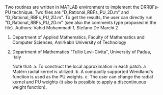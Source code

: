 Two routines are written in MATLAB environment to implement the DRRBFs-PU technique. 
Two files are "D_Rational_RBFs_PU_2D.m" and "D_Rational_RBFs_PU_2D.m". 
To get the results, the user can directly run "D_Rational_RBFs_PU_2D.m" (see also the comments type proposed in the file).
Authors: Vahid Mohammadi 1, Stefano De Marchi 2

1. Department of Applied Mathematics,
  Faculty of Mathematics and Computer Sciences, 
  Amirkabir University of Technology

2. Department of Mathematics "Tullio Levi-Civita",
   University of Padua, Italy

   
   Note that:
a. To construct the local approximation in each patch. a Matérn radial kernel is utilized.
b. A compactly supported Wendland's function is used as the PU weights.
c. The user can change the radial kernel and PU weights (it also is possible to apply a discontinuous weight function).

